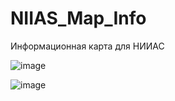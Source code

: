 # NIIAS_Map_Info
Информационная карта для НИИАС

![image](https://github.com/AleksandrKonst/NIIAS_Map_Info/assets/40522320/3285535e-d585-4f1b-9a18-338eddc84e51)

![image](https://github.com/AleksandrKonst/NIIAS_Map_Info/assets/40522320/bbeddafb-6211-40e2-8df2-6ea64c38ea6c)
